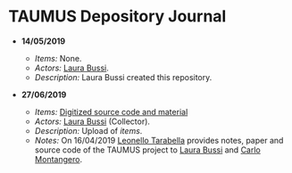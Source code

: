 # TAUMUS Depository Journal

* **14/05/2019**
  * *Items:* None.
  * *Actors:* [Laura Bussi](https://github.com/Unipisa/SWH-TAUMUS-LAB/blob/master/DEPOSITORY_TEMPLATE/ACTORS.md).
  * *Description:* Laura Bussi created this repository.
 
* **27/06/2019**
  * *Items:* [Digitized source code and material](https://github.com/Unipisa/SWH-TAUMUS-LAB/tree/master/DEPOSITORY_TEMPLATE/MATERIAL)
  * *Actors:* [Laura Bussi](https://github.com/Unipisa/SWH-TAUMUS-LAB/blob/master/DEPOSITORY_TEMPLATE/ACTORS.md) (Collector).
  * *Description:* Upload of *items*.
  * *Notes:*  On 16/04/2019 [Leonello Tarabella](https://github.com/Unipisa/SWH-TAUMUS-LAB/blob/master/DEPOSITORY_TEMPLATE/ACTORS.md) provides notes, paper and source code of the TAUMUS project to [Laura Bussi](https://github.com/Unipisa/SWH-TAUMUS-LAB/blob/master/DEPOSITORY_TEMPLATE/ACTORS.md) and [Carlo Montangero](https://github.com/Unipisa/SWH-TAUMUS-LAB/blob/master/DEPOSITORY_TEMPLATE/ACTORS.md).
